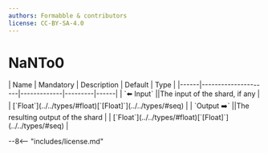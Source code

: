 ```yaml
---
authors: Formabble & contributors
license: CC-BY-SA-4.0
---
```



# NaNTo0

<div class="sh-parameters" markdown="1">
| Name | Mandatory | Description | Default | Type |
|------|---------------------|-------------|---------|------|
| `⬅️ Input` ||The input of the shard, if any | | [`Float`](../../types/#float)[`[Float]`](../../types/#seq) |
| `Output ➡️` ||The resulting output of the shard | | [`Float`](../../types/#float)[`[Float]`](../../types/#seq) |

</div>



--8<-- "includes/license.md"


